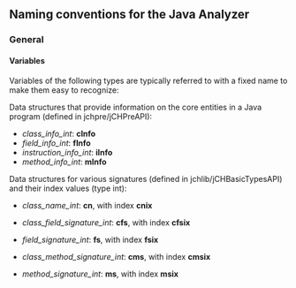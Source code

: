 ## Naming conventions for the Java Analyzer

### General

#### Variables
Variables of the following types are typically referred to with a fixed
name to make them easy to recognize:

Data structures that provide information on the core entities in a Java
program (defined in jchpre/jCHPreAPI):

- *class_info_int*: **cInfo**
- *field_info_int*: **fInfo**
- *instruction_info_int*: **iInfo**
- *method_info_int*: **mInfo**

Data structures for various signatures (defined in jchlib/jCHBasicTypesAPI) and
their index values (type int):

- *class_name_int*: **cn**, with index **cnix**

- *class_field_signature_int*: **cfs**, with index **cfsix**
- *field_signature_int*: **fs**, with index **fsix**

- *class_method_signature_int*: **cms**, with index **cmsix**
- *method_signature_int*: **ms**, with index **msix**
